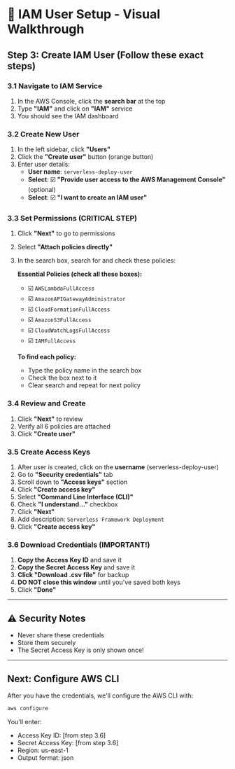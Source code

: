 # 🔐 IAM User Setup - Visual Walkthrough

## Step 3: Create IAM User (Follow these exact steps)

### 3.1 Navigate to IAM Service
1. In the AWS Console, click the **search bar** at the top
2. Type **"IAM"** and click on **"IAM"** service
3. You should see the IAM dashboard

### 3.2 Create New User
1. In the left sidebar, click **"Users"**
2. Click the **"Create user"** button (orange button)
3. Enter user details:
   - **User name**: `serverless-deploy-user`
   - **Select**: ☑️ **"Provide user access to the AWS Management Console"** (optional)
   - **Select**: ☑️ **"I want to create an IAM user"**

### 3.3 Set Permissions (CRITICAL STEP)
1. Click **"Next"** to go to permissions
2. Select **"Attach policies directly"**
3. In the search box, search for and check these policies:

   **Essential Policies (check all these boxes):**
   - ☑️ `AWSLambdaFullAccess`
   - ☑️ `AmazonAPIGatewayAdministrator` 
   - ☑️ `CloudFormationFullAccess`
   - ☑️ `AmazonS3FullAccess`
   - ☑️ `CloudWatchLogsFullAccess`
   - ☑️ `IAMFullAccess`

   **To find each policy:**
   - Type the policy name in the search box
   - Check the box next to it
   - Clear search and repeat for next policy

### 3.4 Review and Create
1. Click **"Next"** to review
2. Verify all 6 policies are attached
3. Click **"Create user"**

### 3.5 Create Access Keys
1. After user is created, click on the **username** (serverless-deploy-user)
2. Go to **"Security credentials"** tab
3. Scroll down to **"Access keys"** section
4. Click **"Create access key"**
5. Select **"Command Line Interface (CLI)"**
6. Check **"I understand..."** checkbox
7. Click **"Next"**
8. Add description: `Serverless Framework Deployment`
9. Click **"Create access key"**

### 3.6 Download Credentials (IMPORTANT!)
1. **Copy the Access Key ID** and save it
2. **Copy the Secret Access Key** and save it
3. **Click "Download .csv file"** for backup
4. **DO NOT close this window** until you've saved both keys
5. Click **"Done"**

---

## ⚠️ Security Notes
- Never share these credentials
- Store them securely
- The Secret Access Key is only shown once!

---

## Next: Configure AWS CLI

After you have the credentials, we'll configure the AWS CLI with:
```bash
aws configure
```

You'll enter:
- Access Key ID: [from step 3.6]
- Secret Access Key: [from step 3.6] 
- Region: us-east-1
- Output format: json
